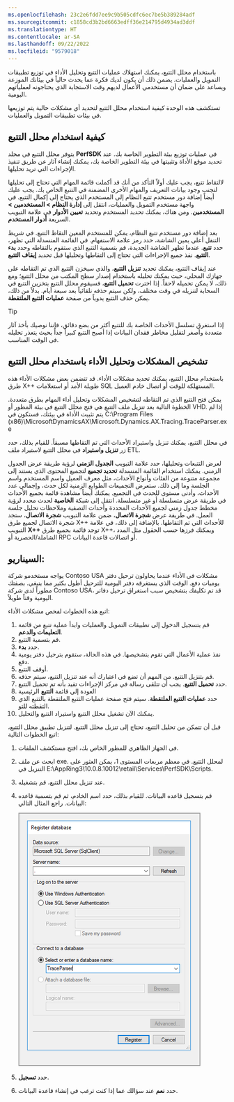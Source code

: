 ```yaml
---
ms.openlocfilehash: 23c2e6fdd7ee9c9b505cdfc6ec7be5b389284adf
ms.sourcegitcommit: c1858cd3b2bd6663edff36e214795d4934ad3ddf
ms.translationtype: HT
ms.contentlocale: ar-SA
ms.lasthandoff: 09/22/2022
ms.locfileid: "9579018"
---
```

باستخدام محلل التتبع، يمكنك استهلاك عمليات التتبع وتحليل الأداء في توزيع تطبيقات التمويل والعمليات. يضمن ذلك أن يكون لديك فكرة عما يحدث حالياً في بيئاتك الموزعة ويساعد على ضمان أن مستخدمي الأعمال لديهم وقت الاستجابة الذي يحتاجونه لعملياتهم اليومية.

تستكشف هذه الوحدة كيفية استخدام محلل التتبع لتحديد أي مشكلات حالية يتم توزيعها في بيئات تطبيقات التمويل والعمليات.
 
## <a name="how-to-use-trace-parser"></a>كيفية استخدام محلل التتبع 

يتوفر محلل التتبع في مجلد **PerfSDK** في عمليات توزيع بيئة التطوير الخاصة بك. عند تحديد موقع الأداة وتثبيتها في بيئة التطوير الخاصة بك، يمكنك إنشاء آثار عن طريق تنفيذ الإجراءات التي تريد تحليلها.

لالتقاط تتبع، يجب عليك أولاً التأكد من أنك قد أكملت قائمة المهام التي تحتاج إلى تحليلها لتجنب وجود بيانات التعريف والمهام الأخرى المضمنة في التتبع الخاص بك. يجب عليك أيضاً إضافة دور مستخدم تتبع النظام إلى المستخدم الذي يحتاج إلى إكمال التتبع. في واجهة مستخدم التمويل والعمليات، انتقل إلى **إدارة النظام > المستخدمين > المستخدمين**. ومن هناك، يمكنك تحديد المستخدم وتحديد **تعيين الأدوار** في علامة التبويب السريعة **أدوار المستخدم**.

بعد إضافة دور مستخدم تتبع النظام، يمكن للمستخدم المعين التقاط التتبع. في شريط التنقل أعلى يمين الشاشة، حدد رمز علامة الاستفهام. في القائمة المنسدلة التي تظهر، حدد **تتبع**. عندما تظهر الشاشة الجديدة، قم بتسمية التتبع الذي ستقوم بالتقاطه وحدد **بدء التتبع**. نفذ جميع الإجراءات التي تحتاج إلى التقاطها وتحليلها قبل تحديد **إيقاف التتبع**.

عند إيقاف التتبع، يمكنك تحديد **تنزيل التتبع**، والذي سيخزن التتبع الذي تم التقاطه على جهازك المحلي، حيث يمكنك تحليله باستخدام إصدار سطح المكتب من محلل التتبع؛ ومع ذلك، لا يمكن تحميله لاحقاً. إذا اخترت **تحميل التتبع**، فسيقوم محلل التتبع بتخزين التتبع في السحابة لتنزيله في وقت مختلف، ولكن سيتم حذفه تلقائياً بعد سبعة أيام. بدلاً من ذلك، يمكن حذف التتبع يدوياً من صفحة **عمليات التتبع الملتقطة**.

> [!TIP]
> إذا استغرق تسلسل الأحداث الخاصة بك للتتبع أكثر من بضع دقائق، فإننا نوصيك بأخذ آثار متعددة وأصغر لتقليل مخاطر فقدان البيانات إذا أصبح التتبع كبيراً جداً بحيث يتعذر تحليله في الوقت المناسب.

## <a name="diagnose-issues-and-analyze-performance-by-using-trace-parser"></a>تشخيص المشكلات وتحليل الأداء باستخدام محلل التتبع 

باستخدام محلل التتبع، يمكنك تحديد مشكلات الأداء. قد تتضمن بعض مشكلات الأداء هذه طرق X++ طويلة الأمد أو استعلامات SQL المستهلكة للوقت أو اتصال خادم العميل. 

يمكن فتح التتبع الذي تم التقاطه لتشخيص المشكلات وتحليل أداء المهام بطرق متعددة. الخطوة التالية بعد تنزيل ملف التتبع هي فتح محلل التتبع في بيئة المطور أو VHD. إذا لم يتم تثبيت الأداة في بيئتك، فستكون في C:\Program Files (x86)\MicrosoftDynamicsAX\Microsoft.Dynamics.AX.Tracing.TraceParser.exe

في محلل التتبع، يمكنك تنزيل واستيراد الأحداث التي تم التقاطها مسبقاً. للقيام بذلك، حدد زر **تنزيل واستيراد** في محلل التتبع لاستيراد ملف ETL.

لعرض التتبعات وتحليلها، حدد علامة التبويب **الجدول الزمني** لرؤية طريقة عرض الجدول الزمني. يمكنك استخدام القائمة المنسدلة **تحديد تجميع** لتجميع المحتوى الذي يستند إلى مجموعة متنوعة من الفئات وأنواع الأحداث، مثل معرف العميل واسم المستخدم واسم الجلسة وما إلى ذلك. ستعرض التجميعات الطوابع الزمنية لكل حدث، وإجمالي عدد الأحداث، وأدنى مستوى للحدث في التجميع. يمكنك أيضاً مشاهدة قائمة بجميع الأحداث في طريقة عرض متسلسلة أو غير متسلسلة. انتقل إلى شبكة **الخاصية** لحدث محدد لرؤية مخطط جدول زمني لجميع الأحداث المحددة وأحداث التصفية وملاحظات تحليل جلسة العمل. في طريقة عرض **شجرة الاتصال**، ضمن علامة التبويب **شجرة الاتصال**، ستجد شجرة الاتصال لجميع طرق X++ للأحداث التي تم التقاطها. بالإضافة إلى ذلك، في علامة التبويب **X++** توجد قائمة بجميع طرق X++، ويمكنك فرزها حسب الحقول مثل المدد الشاملة/الحصرية أو RPC أو اتصالات قاعدة البيانات.

## <a name="scenario"></a>السيناريو:

يواجه مستخدمو شركة Contoso ‏USA مشكلات في الأداء عندما يحاولون ترحيل دفتر يوميات دفع. الوقت الذي يستغرقه دفتر اليومية للترحيل أطول بكثير مما ينبغي. بصفتك مطوراً لدى شركة Contoso ‏USA، قد تم تكليفك بتشخيص سبب استغراق ترحيل دفاتر اليومية وقتاً طويلاً. 

اتبع هذه الخطوات لفحص مشكلات الأداء:

1.  قم بتسجيل الدخول إلى تطبيقات التمويل والعمليات وابدأ عملية تتبع من قائمة **التعليمات والدعم**. 
2.  قم بتسمية التتبع.
3.  حدد **بدء**. 
4.  نفذ عملية الأعمال التي تقوم بتشخيصها. في هذه الحالة، ستقوم بترحيل دفتر يومية دفع. 
5.  أوقف التتبع.
6.  قم بتنزيل التتبع. من المهم أن تضع في اعتبارك أنه عند تنزيل التتبع، سيتم حذفه. 
7.  حدد **تحميل التتبع**. يجب أن تتلقى رسالة في مركز الإجراءات تفيد بأنه تم تحميل التتبع. 
9.  العودة إلى قائمة **التتبع** الرئيسية
10. حدد **عمليات التتبع الملتقطة**. سيتم فتح صفحة عمليات التتبع الملتقطة بالتتبع الذي التقطته للتو. 
12. يمكنك الآن تشغيل محلل التتبع واستيراد التتبع والتحليل.

قبل أن تتمكن من تحليل التتبع، تحتاج إلى تنزيل محلل التتبع. لتنزيل تطبيق محلل التتبع، اتبع الخطوات التالية:

1.  في الجهاز الظاهري للمطور الخاص بك، افتح مستكشف الملفات. 
2.  ابحث عن ملف exe. لمحلل التتبع. في معظم مربعات المستوى 1، يمكن العثور على التنزيل في E:\AppRing3\10.0.8.10012\retail\Services\PerfSDK\Scripts.
3.  عند تنزيل محلل التتبع، قم بتشغيله. 
4.  قم بتسجيل قاعده البيانات. للقيام بذلك، حدد اسم الخادم، ثم قم بتسمية قاعده البيانات. راجع المثال التالي:

    ![لقطة شاشة لكيفية تسجيل قاعدة بيانات في تطبيق محلل التتبع](../media/register-database.png)

5.  حدد **تسجيل**. 
6.  حدد **نعم** عند سؤالك عما إذا كنت ترغب في إنشاء قاعدة البيانات. 
